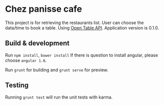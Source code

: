 # Chez panisse cafe

This project is for retrieving the restaurants list.
User can choose the data/time to book a table.
Using [Open Table API](http://opentable.herokuapp.com).
Application version is 0.1.0.

## Build & development
Run `npm install`, `bower install`
If there is question to install angular, please choose `angular 1.6`.

Run `grunt` for building and `grunt serve` for preview.

## Testing

Running `grunt test` will run the unit tests with karma.
